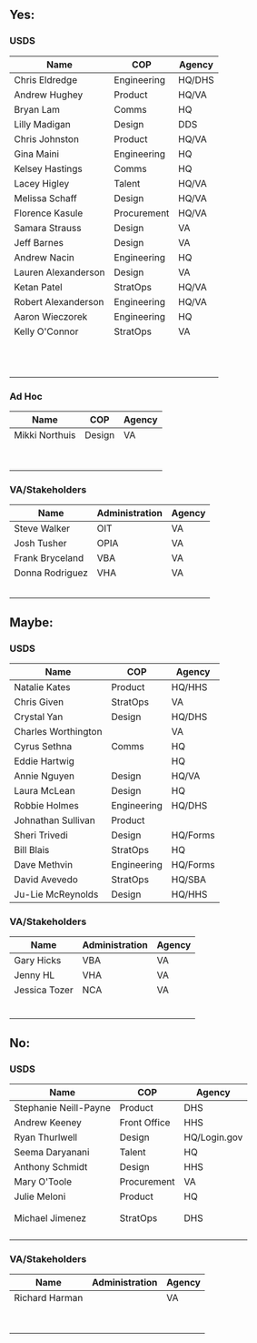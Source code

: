 ## Yes:

### USDS

| Name                | COP         | Agency |
| ------------------- | ----------- | ------ |
| Chris Eldredge      | Engineering | HQ/DHS |
| Andrew Hughey       | Product     | HQ/VA  |
| Bryan Lam           | Comms       | HQ     |
| Lilly Madigan       | Design      | DDS    |
| Chris Johnston      | Product     | HQ/VA  |
| Gina Maini          | Engineering | HQ     |
| Kelsey Hastings     | Comms       | HQ     |
| Lacey Higley        | Talent      | HQ/VA  |
| Melissa Schaff      | Design      | HQ/VA  |
| Florence Kasule     | Procurement | HQ/VA  |
| Samara Strauss      | Design      | VA     |
| Jeff Barnes         | Design      | VA     |
| Andrew Nacin        | Engineering | HQ     |
| Lauren Alexanderson | Design      | VA     |
| Ketan Patel         | StratOps    | HQ/VA  |
| Robert Alexanderson | Engineering | HQ/VA  |
| Aaron Wieczorek     | Engineering | HQ     |
| Kelly O'Connor      | StratOps    | VA     |
|                     |             |        |
|                     |             |        |
|                     |             |        |
|                     |             |        |
|                     |             |        |
|                     |             |        |
|                     |             |        |
|                     |             |        |
|                     |             |        |
|                     |             |        |
|                     |             |        |

### Ad Hoc

| Name           | COP    | Agency |
| -------------- | ------ | ------ |
| Mikki Northuis | Design | VA     |
|                |        |        |
|                |        |        |
|                |        |        |
|                |        |        |
|                |        |        |
|                |        |        |
|                |        |        |
|                |        |        |

### VA/Stakeholders

| Name            | Administration | Agency |
| --------------- | -------------- | ------ |
| Steve Walker    | OIT            | VA     |
| Josh Tusher     | OPIA           | VA     |
| Frank Bryceland | VBA            | VA     |
| Donna Rodriguez | VHA            | VA     |
|                 |                |        |
|                 |                |        |
|                 |                |        |
|                 |                |        |
|                 |                |        |



## Maybe:

### USDS

| Name                | COP         | Agency   |
| ------------------- | ----------- | -------- |
| Natalie Kates       | Product     | HQ/HHS   |
| Chris Given         | StratOps    | VA       |
| Crystal Yan         | Design      | HQ/DHS   |
| Charles Worthington |             | VA       |
| Cyrus Sethna        | Comms       | HQ       |
| Eddie Hartwig       |             | HQ       |
| Annie Nguyen        | Design      | HQ/VA    |
| Laura McLean        | Design      | HQ       |
| Robbie Holmes       | Engineering | HQ/DHS   |
| Johnathan Sullivan  | Product     |          |
| Sheri Trivedi       | Design      | HQ/Forms |
| Bill Blais          | StratOps    | HQ       |
| Dave Methvin        | Engineering | HQ/Forms |
| David Avevedo       | StratOps    | HQ/SBA   |
| Ju-Lie McReynolds   | Design      | HQ/HHS   |

### VA/Stakeholders

| Name          | Administration | Agency |
| ------------- | -------------- | ------ |
| Gary Hicks    | VBA            | VA     |
| Jenny HL      | VHA            | VA     |
| Jessica Tozer | NCA            | VA     |
|               |                |        |
|               |                |        |
|               |                |        |
|               |                |        |
|               |                |        |
|               |                |        |



## No:

### USDS

| Name                  | COP          | Agency       |
| --------------------- | ------------ | ------------ |
| Stephanie Neill-Payne | Product      | DHS          |
| Andrew Keeney         | Front Office | HHS          |
| Ryan Thurlwell        | Design       | HQ/Login.gov |
| Seema Daryanani       | Talent       | HQ           |
| Anthony Schmidt       | Design       | HHS          |
| Mary O'Toole          | Procurement  | VA           |
| Julie Meloni          | Product      | HQ           |
|                       |              |              |
|                       |              |              |
| Michael Jimenez       | StratOps     | DHS          |
|                       |              |              |
|                       |              |              |
|                       |              |              |
|                       |              |              |



### VA/Stakeholders

| Name           | Administration | Agency |
| -------------- | -------------- | ------ |
| Richard Harman |                | VA     |
|                |                |        |
|                |                |        |
|                |                |        |
|                |                |        |
|                |                |        |
|                |                |        |
|                |                |        |
|                |                |        |

